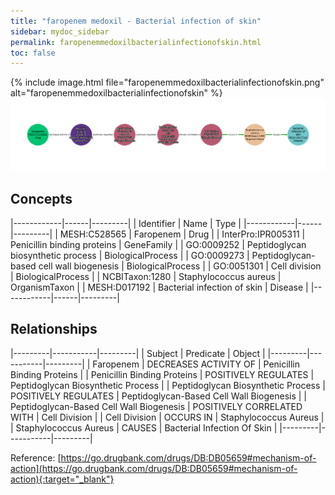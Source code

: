 ```yaml
---
title: "faropenem medoxil - Bacterial infection of skin"
sidebar: mydoc_sidebar
permalink: faropenemmedoxilbacterialinfectionofskin.html
toc: false 
---
```


{% include image.html file="faropenemmedoxilbacterialinfectionofskin.png" alt="faropenemmedoxilbacterialinfectionofskin" %}![Path Visualization](/images/faropenemmedoxilbacterialinfectionofskin.png)

## Concepts

|------------|------|---------|
| Identifier | Name | Type    |
|------------|------|---------|
| MESH:C528565 | Faropenem | Drug |
| InterPro:IPR005311 | Penicillin binding proteins | GeneFamily |
| GO:0009252 | Peptidoglycan biosynthetic process | BiologicalProcess |
| GO:0009273 | Peptidoglycan-based cell wall biogenesis | BiologicalProcess |
| GO:0051301 | Cell division | BiologicalProcess |
| NCBITaxon:1280 | Staphylococcus aureus | OrganismTaxon |
| MESH:D017192 | Bacterial infection of skin | Disease |
|------------|------|---------|

## Relationships

|---------|-----------|---------|
| Subject | Predicate | Object  |
|---------|-----------|---------|
| Faropenem | DECREASES ACTIVITY OF | Penicillin Binding Proteins |
| Penicillin Binding Proteins | POSITIVELY REGULATES | Peptidoglycan Biosynthetic Process |
| Peptidoglycan Biosynthetic Process | POSITIVELY REGULATES | Peptidoglycan-Based Cell Wall Biogenesis |
| Peptidoglycan-Based Cell Wall Biogenesis | POSITIVELY CORRELATED WITH | Cell Division |
| Cell Division | OCCURS IN | Staphylococcus Aureus |
| Staphylococcus Aureus | CAUSES | Bacterial Infection Of Skin |
|---------|-----------|---------|

Reference: [https://go.drugbank.com/drugs/DB:DB05659#mechanism-of-action](https://go.drugbank.com/drugs/DB:DB05659#mechanism-of-action){:target="_blank"}